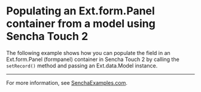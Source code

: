 # Populating an Ext.form.Panel container from a model using Sencha Touch 2 #

The following example shows how you can populate the field in an Ext.form.Panel (formpanel) container in Sencha Touch 2 by calling the `setRecord()` method and passing an Ext.data.Model instance.

---

For more information, see [SenchaExamples.com](http://senchaexamples.com/2012/03/23/populating-an-ext-form-panel-container-from-a-model-using-sencha-touch-2/).
